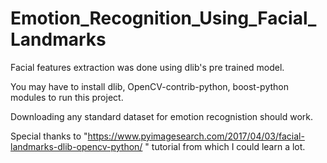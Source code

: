 # Emotion_Recognition_Using_Facial_Landmarks

Facial features extraction was done using dlib's pre trained model.

You may have to install dlib, OpenCV-contrib-python, boost-python modules to run this project.

Downloading any standard dataset for emotion recognistion should work.

Special thanks to "https://www.pyimagesearch.com/2017/04/03/facial-landmarks-dlib-opencv-python/ " tutorial from which I could learn a lot.
